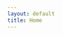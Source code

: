 ```yaml
---
layout: default
title: Home
---
```


<style>
  #breadcrumb-container {
    display: flex;
    align-items: center;
    gap: 10px;
    font-size: 14px;
    margin: 4px 0;
  }

  #breadcrumb a {
    color: #007BFF;
    text-decoration: none;
    margin-right: 5px;
  }

  #breadcrumb a:hover {
    text-decoration: underline;
  }

  #breadcrumb span {
    font-weight: bold;
    color: #333;
  }

  .breadcrumb-icon {
    cursor: pointer;
    font-size: 16px;
    user-select: none;
  }

  .breadcrumb-icon:hover {
    opacity: 0.7;
  }
</style>

<!-- ✅ Breadcrumb Container with Back and Breadcrumb -->
<div id="breadcrumb-container">
  <!-- <span class="breadcrumb-icon" onclick="history.back()">🔙</span> -->
  <nav id="breadcrumb"></nav>
</div>

<script>
  const path = window.location.pathname.replace(/\/$/, ""); // remove trailing slash
  const segments = path.split("/").filter(Boolean); // remove empty strings
  const startIndex = segments.indexOf("study-demo");
  let breadcrumbHtml = `<a href="/study-demo/"><i class="fa-solid fa-house"></i></a> &gt; `;
  let fullPath = "";

  for (let i = startIndex + 1; i < segments.length; i++) {
    const segment = segments[i];
    const name = segment.replace(/-/g, " ").replace(/\b\w/g, c => c.toUpperCase());
    fullPath += "/" + segment;

    if (i === segments.length - 1) {
      breadcrumbHtml += `<span>${name}</span>`;
    } else {
      breadcrumbHtml += `<a href="/study-demo${fullPath}/">${name}</a> &gt; `;
    }
  }

  document.getElementById("breadcrumb").innerHTML = breadcrumbHtml;
</script>


<div>



</div>